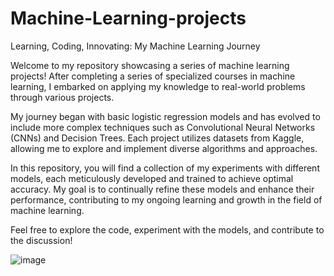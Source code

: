 # Machine-Learning-projects
Learning, Coding, Innovating: My Machine Learning Journey

Welcome to my repository showcasing a series of machine learning projects! After completing a series of specialized courses in machine learning, I embarked on applying my knowledge to real-world problems through various projects.

My journey began with basic logistic regression models and has evolved to include more complex techniques such as Convolutional Neural Networks (CNNs) and Decision Trees. Each project utilizes datasets from Kaggle, allowing me to explore and implement diverse algorithms and approaches.

In this repository, you will find a collection of my experiments with different models, each meticulously developed and trained to achieve optimal accuracy. My goal is to continually refine these models and enhance their performance, contributing to my ongoing learning and growth in the field of machine learning.

Feel free to explore the code, experiment with the models, and contribute to the discussion!

![image](https://github.com/user-attachments/assets/b902891f-21df-41d5-9d2d-402410a7b093)
